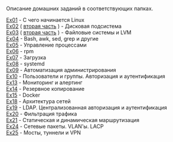 Описание домашних заданий в соответствующих папках.



[Ex01](https://github.com/perhamm/otus-linux/tree/master/Ex01) - С чего начинается Linux <br/>
[Ex02](https://github.com/perhamm/otus-linux/tree/master/Ex02) ( [вторая часть](https://github.com/perhamm/otus-linux/tree/master/Ex02_part2) ) - Дисковая подсистема  <br/>
[Ex03](https://github.com/perhamm/otus-linux/tree/master/Ex03) ( [вторая часть](https://github.com/perhamm/otus-linux/tree/master/Ex03_part2) ) -  Файловые системы и LVM  <br/>
[Ex04](https://github.com/perhamm/otus-linux/tree/master/Ex04) - Bash, awk, sed, grep и другие  <br/>
[Ex05](https://github.com/perhamm/otus-linux/tree/master/Ex05) - Управление процессами  <br/>
[Ex06](https://github.com/perhamm/otus-linux/tree/master/Ex06) - rpm  <br/>
[Ex07](https://github.com/perhamm/otus-linux/tree/master/Ex07) - Загрузка <br/>
[Ex08](https://github.com/perhamm/otus-linux/tree/master/Ex08) - systemd <br/>
[Ex09](https://github.com/perhamm/otus-linux/tree/master/Ex09) - Автоматизация администрирования  <br/>
[Ex10](https://github.com/perhamm/otus-linux/tree/master/Ex10) - Пользователи и группы. Авторизация и аутентификация  <br/>
[Ex13](https://github.com/perhamm/otus-linux/tree/master/Ex13) - Мониторинг и алертинг  <br/>
[Ex14](https://github.com/perhamm/otus-linux/tree/master/Ex14) - Резервное копирование  <br/>
[Ex15](https://github.com/perhamm/otus-linux/tree/master/Ex15) - Docker  <br/>
[Ex18](https://github.com/perhamm/otus-linux/tree/master/Ex18) - Архитектура сетей <br/>
[Ex19](https://github.com/perhamm/otus-linux/tree/master/Ex19) - LDAP. Централизованная авторизация и аутентификация <br/>
[Ex20](https://github.com/perhamm/otus-linux/tree/master/Ex20) - Фильтрация трафика <br/>
[Ex21](https://github.com/perhamm/otus-linux/tree/master/Ex21) - Статическая и динамическая маршрутизация <br/>
[Ex24](https://github.com/perhamm/otus-linux/tree/master/Ex24) - Сетевые пакеты. VLAN'ы. LACP <br/>
[Ex25](https://github.com/perhamm/otus-linux/tree/master/Ex25) - Мосты, туннели и VPN  <br/>
